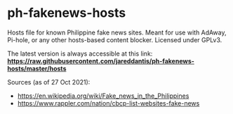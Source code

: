 ph-fakenews-hosts
===

Hosts file for known Philippine fake news sites. Meant for use with AdAway, Pi-hole, or any other hosts-based content blocker. Licensed under GPLv3.

The latest version is always accessible at this link: **https://raw.githubusercontent.com/jareddantis/ph-fakenews-hosts/master/hosts**

Sources (as of 27 Oct 2021):

-  https://en.wikipedia.org/wiki/Fake_news_in_the_Philippines
-  https://www.rappler.com/nation/cbcp-list-websites-fake-news
